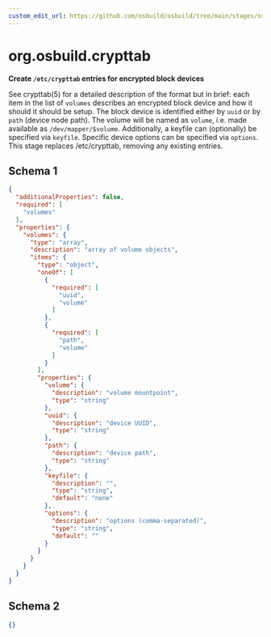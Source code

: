 ```yaml
---
custom_edit_url: https://github.com/osbuild/osbuild/tree/main/stages/org.osbuild.crypttab.meta.json
---
```

# org.osbuild.crypttab
<!--
[//]: # ( DO NOT MODIFY THIS FILE! )
[//]: # ( This content is generated by `scripts/pull_osbuild_modules.py` )
[//]: # ( Rather change the source of this: https://github.com/osbuild/osbuild/tree/main/stages/org.osbuild.crypttab.meta.json )
-->

**Create `/etc/crypttab` entries for encrypted block devices**

See crypttab(5) for a detailed description of the format but in brief:
each item in the list of `volumes` describes an encrypted block device
and how it should it should be setup. The block device is identified
either by `uuid` or by `path` (device node path). The volume will be
named as `volume`, i.e. made available as `/dev/mapper/$volume`.
Additionally, a keyfile can (optionally) be specified via `keyfile`.
Specific device options can be specified via `options`.
This stage replaces /etc/crypttab, removing any existing entries.

## Schema 1

```json
{
  "additionalProperties": false,
  "required": [
    "volumes"
  ],
  "properties": {
    "volumes": {
      "type": "array",
      "description": "array of volume objects",
      "items": {
        "type": "object",
        "oneOf": [
          {
            "required": [
              "uuid",
              "volume"
            ]
          },
          {
            "required": [
              "path",
              "volume"
            ]
          }
        ],
        "properties": {
          "volume": {
            "description": "volume mountpoint",
            "type": "string"
          },
          "uuid": {
            "description": "device UUID",
            "type": "string"
          },
          "path": {
            "description": "device path",
            "type": "string"
          },
          "keyfile": {
            "description": "",
            "type": "string",
            "default": "none"
          },
          "options": {
            "description": "options (comma-separated)",
            "type": "string",
            "default": ""
          }
        }
      }
    }
  }
}
```

## Schema 2

```json
{}
```
